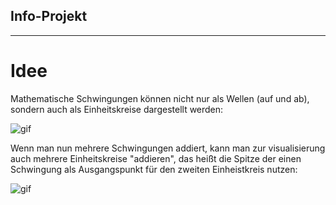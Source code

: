 ## **Info-Projekt**

---

# Idee

Mathematische Schwingungen können nicht nur als Wellen (auf und ab), sondern auch als Einheitskreise dargestellt werden:

![gif](https://upload.wikimedia.org/wikipedia/commons/thumb/f/f3/Sinus_und_Cosinus_am_Einheitskreis.gif/800px-Sinus_und_Cosinus_am_Einheitskreis.gif)

Wenn man nun mehrere Schwingungen addiert, kann man zur visualisierung auch mehrere Einheitskreise "addieren", das heißt die Spitze der einen Schwingung als Ausgangspunkt für den zweiten Einheistkreis nutzen:

![gif](https://upload.wikimedia.org/wikipedia/commons/b/bd/Fourier_series_square_wave_circles_animation.svg)